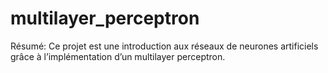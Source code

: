 # multilayer_perceptron
Résumé: Ce projet est une introduction aux réseaux de neurones artificiels grâce à l’implémentation d’un multilayer perceptron.
